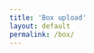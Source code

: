 ```yaml
---
title: 'Box upload'
layout: default
permalink: /box/
---
```


<script src="https://app.box.com/embed/upload.js?token=txja5959avzs4t7tr3jl33b4wshurhcu&folder_id=3174304201&w=385&h=385&i=&d=1&t=Submit%20file%20to%20James%20Malcolm&r=1" type="text/javascript"></script>
